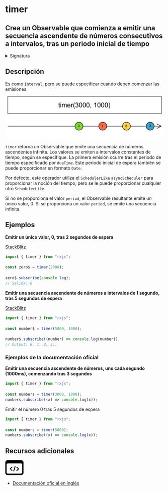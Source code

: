 # timer

<h2 class="subtitle"> Crea un Observable que comienza a emitir una secuencia ascendente de números consecutivos a intervalos, tras un periodo inicial de tiempo
</h2>

<details>
<summary>Signatura</summary>

### Firma

`timer(dueTime: number | Date = 0, periodOrScheduler?: number | SchedulerLike, scheduler?: SchedulerLike): Observable<number>`

### Parámetros

<table>
<tr><td>dueTime</td><td>Opcional. El valor por defecto es <code>0</code>.
El valor del retraso inicial que esperar antes de emitir el primer valor, especificado como objeto <code>Date</code> o como <code>Integer</code>, en milisegundos.</td></tr>
<tr><td>periodOrScheduler</td><td>Opcional. El valor por defecto es <code>undefined</code>.
El periodo de tiempo entre emisiones.</td></tr>
<tr><td>scheduler</td><td>Opcional. El valor por defecto es <code>undefined</code>.
EL <code>SchedulerLike</code> que utilizar para planificar las emisiones, proporcionando la noción de 'tiempo'.</td></tr>
</table>

### Retorna

`Observable<number>`: Un Observable que emite una secuencia ascendente de números consecutivos, comenzando por el valor 0, tras un periodo de tiempo inicial especificado por `dueTime`.

</details>

## Descripción

Es como `interval`, pero se puede especificar cuándo deben comenzar las emisiones.

<img src="assets/images/marble-diagrams/creation/timer.png" alt="Diagrama de canicas de timer">

`timer` retorna un Observable que emite una secuencia de números ascendentes infinita. Los valores se emiten a intervalos constantes de tiempo, según se especifique. La primera emisión ocurre tras el periodo de tiempo especificado por `dueTime`. Este periodo inicial de espera también se puede proporcionar en formato `Date`.

Por defecto, este operador utiliza el `SchedulerLike` `asyncScheduler` para proporcionar la noción del tiempo, pero se le puede proporcionar cualquier otro `SchedulerLike`.

Si no se proporciona el valor `period`, el Observable resultante emite un único valor, 0. Si se proporciona un valor `period`, se emite una secuencia infinita.

## Ejemplos

**Emitir un único valor, 0, tras 2 segundos de espera**

<a target="_blank" href="https://stackblitz.com/edit/docu-rxjs-timer?file=index.ts">StackBlitz</a>

```javascript
import { timer } from "rxjs";

const zero$ = timer(2000);

zero$.subscribe(console.log);
// Salida: 0
```

**Emitir una secuencia ascendente de números a intervalos de 1 segundo, tras 5 segundos de espera**

<a target="_blank" href="https://stackblitz.com/edit/docu-rxjs-timer-2?file=index.ts">StackBlitz</a>

```javascript
import { timer } from "rxjs";

const number$ = timer(5000, 1000);

number$.subscribe((number) => console.log(number));
// Output: 0, 1, 2, 3...
```

### Ejemplos de la documentación oficial

**Emitir una secuencia ascendente de números, uno cada segundo (1000ms), comenzando tras 3 segundos**

```javascript
import { timer } from "rxjs";

const numbers = timer(3000, 1000);
numbers.subscribe((x) => console.log(x));
```

Emitir el número 0 tras 5 segundos de espera

```javascript
import { timer } from "rxjs";

const numbers = timer(5000);
numbers.subscribe((x) => console.log(x));
```

<div class="additional-section">

## Recursos adicionales

<a target="_blank" href="https://github.com/ReactiveX/rxjs/blob/master/src/internal/observable/timer.ts">
<img src="assets/icons/source-code.png" alt="Source code">
</a>
</div>

- <a target="_blank" href="https://rxjs.dev/api/index/function/timer">Documentación oficial en inglés</a>
